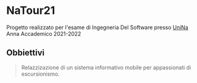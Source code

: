 # NaTour21
  Progetto realizzato per l'esame di Ingegneria Del Software presso [UniNa](https://www.unina.it) Anna Accademico 2021-2022

## Obbiettivi
   > Relazzizazione di un sistema informativo mobile per appassionati di escursionismo.
